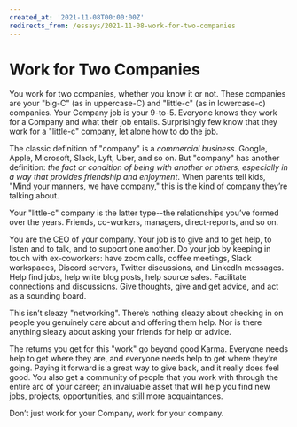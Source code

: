 ```yaml
---
created_at: '2021-11-08T00:00:00Z'
redirects_from: /essays/2021-11-08-work-for-two-companies
---
```


# Work for Two Companies

You work for two companies, whether you know it or not. These companies are your "big-C" (as in uppercase-C) and "little-c" (as in lowercase-c) companies. Your Company job is your 9-to-5. Everyone knows they work for a Company and what their job entails. Surprisingly few know that they work for a "little-c" company, let alone how to do the job.

The classic definition of "company" is a *commercial business*. Google, Apple, Microsoft, Slack, Lyft, Uber, and so on. But "company" has another definition: *the fact or condition of being with another or others, especially in a way that provides friendship and enjoyment*. When parents tell kids, "Mind your manners, we have company," this is the kind of company they’re talking about.

Your "little-c" company is the latter type--the relationships you’ve formed over the years. Friends, co-workers, managers, direct-reports, and so on.

You are the CEO of your company. Your job is to give and to get help, to listen and to talk, and to support one another. Do your job by keeping in touch with ex-coworkers: have zoom calls, coffee meetings, Slack workspaces, Discord servers, Twitter discussions, and LinkedIn messages. Help find jobs, help write blog posts, help source sales. Facilitate connections and discussions. Give thoughts, give and get advice, and act as a sounding board.

This isn’t sleazy "networking". There’s nothing sleazy about checking in on people you genuinely care about and offering them help. Nor is there anything sleazy about asking your friends for help or advice.

The returns you get for this "work" go beyond good Karma. Everyone needs help to get where they are, and everyone needs help to get where they’re going. Paying it forward is a great way to give back, and it really does feel good. You also get a community of people that you work with through the entire arc of your career; an invaluable asset that will help you find new jobs, projects, opportunities, and still more acquaintances.

Don’t just work for your Company, work for your company.
